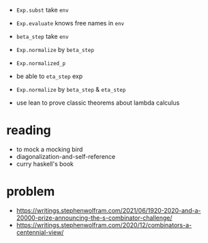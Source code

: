 - `Exp.subst` take `env`

- `Exp.evaluate` knows free names in `env`
- `beta_step` take `env`

- `Exp.normalize` by `beta_step`

- `Exp.normalized_p`

- be able to `eta_step` exp

- `Exp.normalize` by `beta_step` & `eta_step`

- use lean to prove classic theorems about lambda calculus

# reading

- to mock a mocking bird
- diagonalization-and-self-reference
- curry haskell's book

# problem

- https://writings.stephenwolfram.com/2021/06/1920-2020-and-a-20000-prize-announcing-the-s-combinator-challenge/
- https://writings.stephenwolfram.com/2020/12/combinators-a-centennial-view/
